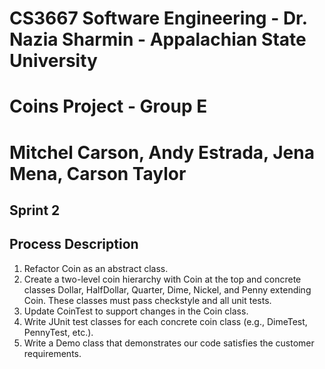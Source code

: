 # CS3667 Software Engineering - Dr. Nazia Sharmin - Appalachian State University

# Coins Project - Group E 
# Mitchel Carson, Andy Estrada, Jena Mena, Carson Taylor
## Sprint 2


## Process Description

1. Refactor Coin as an abstract class.
2. Create a two-level coin hierarchy with Coin at the top and concrete classes Dollar, HalfDollar, Quarter, Dime, Nickel, and Penny extending Coin. These classes must pass checkstyle and all unit tests.
3. Update CoinTest to support changes in the Coin class.
4. Write JUnit test classes for each concrete coin class (e.g., DimeTest, PennyTest, etc.).
5. Write a Demo class that demonstrates our code satisfies the customer requirements.